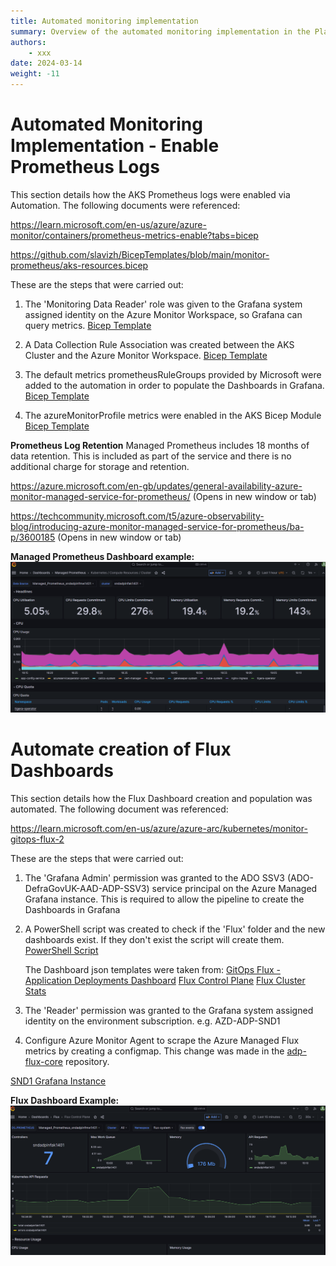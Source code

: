 ```yaml
---
title: Automated monitoring implementation
summary: Overview of the automated monitoring implementation in the Platform
authors:
    - xxx
date: 2024-03-14
weight: -11
---
```


# Automated Monitoring Implementation - Enable Prometheus Logs

This section details how the AKS Prometheus logs were enabled via Automation.  The following documents were referenced:

https://learn.microsoft.com/en-us/azure/azure-monitor/containers/prometheus-metrics-enable?tabs=bicep

https://github.com/slavizh/BicepTemplates/blob/main/monitor-prometheus/aks-resources.bicep

These are the steps that were carried out:

1. The 'Monitoring Data Reader' role was given to the Grafana system assigned identity on the Azure Monitor Workspace, so Grafana can query metrics. [Bicep Template](https://github.com/DEFRA/adp-infrastructure-core/blob/07a0b86ef98bfdb1c2564055faa4350a62cbd786/infra/core/env/managed-cluster/.bicep/prometheus-logs-requisite-resources.bicep#L46-L53)

2. A Data Collection Rule Association was created between the AKS Cluster and the Azure Monitor Workspace. [Bicep Template](https://github.com/DEFRA/adp-infrastructure-core/blob/07a0b86ef98bfdb1c2564055faa4350a62cbd786/infra/core/env/managed-cluster/.bicep/prometheus-logs-requisite-resources.bicep#L26-L33)

3. The default metrics prometheusRuleGroups provided by Microsoft were added to the automation in order to populate the Dashboards in Grafana.  [Bicep Template](https://github.com/DEFRA/adp-infrastructure-core/blob/main/infra/core/env/managed-cluster/.bicep/prometheus-rule-groups.bicep)

4. The azureMonitorProfile metrics were enabled in the AKS Bicep Module [Bicep Template](https://github.com/DEFRA/adp-infrastructure-core/blob/07a0b86ef98bfdb1c2564055faa4350a62cbd786/infra/core/env/managed-cluster/aks-cluster.bicep#L296)

**Prometheus Log Retention**
Managed Prometheus includes 18 months of data retention. This is included as part of the service and there is no additional charge for storage and retention.

https://azure.microsoft.com/en-gb/updates/general-availability-azure-monitor-managed-service-for-prometheus/ (Opens in new window or tab)

https://techcommunity.microsoft.com/t5/azure-observability-blog/introducing-azure-monitor-managed-service-for-prometheus/ba-p/3600185 (Opens in new window or tab)

**Managed Prometheus Dashboard example:**
![image.png](../../../images/managed-prometheus-dashboard.png)

# Automate creation of Flux Dashboards

This section details how the Flux Dashboard creation and population was automated.  The following document was referenced:

https://learn.microsoft.com/en-us/azure/azure-arc/kubernetes/monitor-gitops-flux-2

These are the steps that were carried out:

1. The 'Grafana Admin' permission was granted to the ADO SSV3 (ADO-DefraGovUK-AAD-ADP-SSV3) service principal on the Azure Managed Grafana instance. This is required to allow the pipeline to create the Dashboards in Grafana

2. A PowerShell script was created to check if the 'Flux' folder and the new dashboards exist. If they don't exist the script will create them. [PowerShell Script](https://github.com/DEFRA/adp-infrastructure-core/blob/main/infra/core/env/scripts/New-FluxDashboards.ps1)

   The Dashboard json templates were taken from:
   [GitOps Flux - Application Deployments Dashboard](https://github.com/Azure/fluxv2-grafana-dashboards/blob/main/dashboards/GitOps%20Flux%20-%20Application%20Deployments%20Dashboard.json)
   [Flux Control Plane](https://github.com/Azure/fluxv2-grafana-dashboards/blob/main/dashboards/Flux%20Control%20Plane.json)
   [Flux Cluster Stats](https://github.com/Azure/fluxv2-grafana-dashboards/blob/main/dashboards/Flux%20Cluster%20Stats.json)

3. The 'Reader' permission was granted to the Grafana system assigned identity on the environment subscription. e.g. AZD-ADP-SND1

4. Configure Azure Monitor Agent to scrape the Azure Managed Flux metrics by creating a configmap.  This change was made in the [adp-flux-core](https://github.com/DEFRA/adp-flux-core/blob/main/core/grafana/configmap.yaml) repository.

[SND1 Grafana Instance](https://ssvadpinfmg3401-apa8eed9b2hsc2an.suk.grafana.azure.com)

**Flux Dashboard Example:**
![image.png](../../../images/flux-dashboard.png)